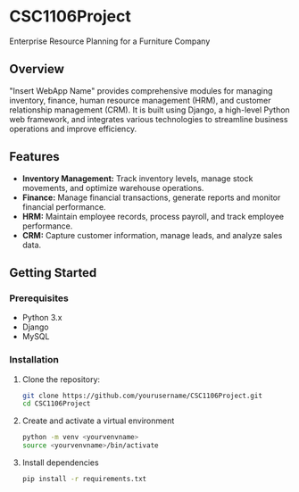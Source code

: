 # CSC1106Project
Enterprise Resource Planning for a Furniture Company

## Overview

"Insert WebApp Name" provides comprehensive modules for managing inventory, finance, human resource management (HRM), and customer relationship management (CRM). It is built using Django, a high-level Python web framework, and integrates various technologies to streamline business operations and improve efficiency.

## Features

- **Inventory Management:** Track inventory levels, manage stock movements, and optimize warehouse operations.
- **Finance:** Manage financial transactions, generate reports and monitor financial performance.
- **HRM:** Maintain employee records, process payroll, and track employee performance.
- **CRM:** Capture customer information, manage leads, and analyze sales data.

## Getting Started

### Prerequisites

- Python 3.x
- Django
- MySQL

### Installation

1. Clone the repository:
   ```bash
   git clone https://github.com/yourusername/CSC1106Project.git
   cd CSC1106Project

2. Create and activate a virtual environment
   ```bash
   python -m venv <yourvenvname>
   source <yourvenvname>/bin/activate
   
4. Install dependencies
   ```bash
   pip install -r requirements.txt

